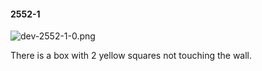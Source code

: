 #### 2552-1
![dev-2552-1-0.png](https://github.com/lil-lab/nlvr/raw/master/nlvr/dev/images/4/dev-2552-1-0.png "dev-2552-1-0.png")

There is a box with 2 yellow squares not touching the wall.